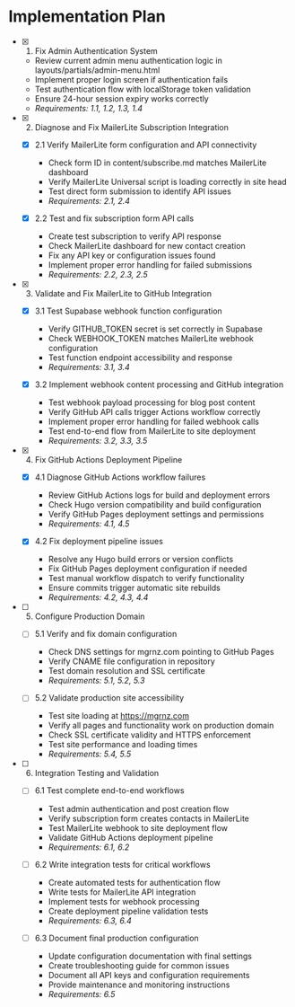 # Implementation Plan

- [x] 1. Fix Admin Authentication System





  - Review current admin menu authentication logic in layouts/partials/admin-menu.html
  - Implement proper login screen if authentication fails
  - Test authentication flow with localStorage token validation
  - Ensure 24-hour session expiry works correctly
  - _Requirements: 1.1, 1.2, 1.3, 1.4_

- [x] 2. Diagnose and Fix MailerLite Subscription Integration





  - [x] 2.1 Verify MailerLite form configuration and API connectivity


    - Check form ID in content/subscribe.md matches MailerLite dashboard
    - Verify MailerLite Universal script is loading correctly in site head
    - Test direct form submission to identify API issues
    - _Requirements: 2.1, 2.4_

  - [x] 2.2 Test and fix subscription form API calls


    - Create test subscription to verify API response
    - Check MailerLite dashboard for new contact creation
    - Fix any API key or configuration issues found
    - Implement proper error handling for failed submissions
    - _Requirements: 2.2, 2.3, 2.5_

- [x] 3. Validate and Fix MailerLite to GitHub Integration





  - [x] 3.1 Test Supabase webhook function configuration



    - Verify GITHUB_TOKEN secret is set correctly in Supabase
    - Check WEBHOOK_TOKEN matches MailerLite webhook configuration
    - Test function endpoint accessibility and response
    - _Requirements: 3.1, 3.4_

  - [x] 3.2 Implement webhook content processing and GitHub integration


    - Test webhook payload processing for blog post content
    - Verify GitHub API calls trigger Actions workflow correctly
    - Implement proper error handling for failed webhook calls
    - Test end-to-end flow from MailerLite to site deployment
    - _Requirements: 3.2, 3.3, 3.5_

- [x] 4. Fix GitHub Actions Deployment Pipeline





  - [x] 4.1 Diagnose GitHub Actions workflow failures


    - Review GitHub Actions logs for build and deployment errors
    - Check Hugo version compatibility and build configuration
    - Verify GitHub Pages deployment settings and permissions
    - _Requirements: 4.1, 4.5_

  - [x] 4.2 Fix deployment pipeline issues


    - Resolve any Hugo build errors or version conflicts
    - Fix GitHub Pages deployment configuration if needed
    - Test manual workflow dispatch to verify functionality
    - Ensure commits trigger automatic site rebuilds
    - _Requirements: 4.2, 4.3, 4.4_

- [ ] 5. Configure Production Domain
  - [ ] 5.1 Verify and fix domain configuration
    - Check DNS settings for mgrnz.com pointing to GitHub Pages
    - Verify CNAME file configuration in repository
    - Test domain resolution and SSL certificate
    - _Requirements: 5.1, 5.2, 5.3_

  - [ ] 5.2 Validate production site accessibility
    - Test site loading at https://mgrnz.com
    - Verify all pages and functionality work on production domain
    - Check SSL certificate validity and HTTPS enforcement
    - Test site performance and loading times
    - _Requirements: 5.4, 5.5_

- [ ] 6. Integration Testing and Validation
  - [ ] 6.1 Test complete end-to-end workflows
    - Test admin authentication and post creation flow
    - Verify subscription form creates contacts in MailerLite
    - Test MailerLite webhook to site deployment flow
    - Validate GitHub Actions deployment pipeline
    - _Requirements: 6.1, 6.2_

  - [ ] 6.2 Write integration tests for critical workflows
    - Create automated tests for authentication flow
    - Write tests for MailerLite API integration
    - Implement tests for webhook processing
    - Create deployment pipeline validation tests
    - _Requirements: 6.3, 6.4_

  - [ ] 6.3 Document final production configuration
    - Update configuration documentation with final settings
    - Create troubleshooting guide for common issues
    - Document all API keys and configuration requirements
    - Provide maintenance and monitoring instructions
    - _Requirements: 6.5_